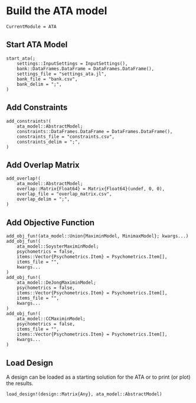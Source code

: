 # Build the ATA model

```@meta
CurrentModule = ATA
```

## Start ATA Model

```@docs
start_ata(;
    settings::InputSettings = InputSettings(),
    bank::DataFrames.DataFrame = DataFrames.DataFrame(),
    settings_file = "settings_ata.jl",
    bank_file = "bank.csv",
    bank_delim = ";",
)
```

## Add Constraints

```@docs
add_constraints!(
    ata_model::AbstractModel;
    constraints::DataFrames.DataFrame = DataFrames.DataFrame(),
    constraints_file = "constraints.csv",
    constraints_delim = ";",
)
```

## Add Overlap Matrix

```@docs
add_overlap!(
    ata_model::AbstractModel;
    overlap::Matrix{Float64} = Matrix{Float64}(undef, 0, 0),
    overlap_file = "overlap_matrix.csv",
    overlap_delim = ";",
)
```

## Add Objective Function

```@docs
add_obj_fun!(ata_model::Union{MaximinModel, MinimaxModel}; kwargs...)
add_obj_fun!(
    ata_model::SoysterMaximinModel;
    psychometrics = false,
    items::Vector{Psychometrics.Item} = Psychometrics.Item[],
    items_file = "",
    kwargs...
)
add_obj_fun!(
    ata_model::DeJongMaximinModel;
    psychometrics = false,
    items::Vector{Psychometrics.Item} = Psychometrics.Item[],
    items_file = "",
    kwargs...
)
add_obj_fun!(
    ata_model::CCMaximinModel;
    psychometrics = false,
    items_file = "",
    items::Vector{Psychometrics.Item} = Psychometrics.Item[],
    kwargs...
)
```

## Load Design

A design can be loaded as a starting solution for the ATA or to print (or plot) the results.

```@docs
load_design!(design::Matrix{Any}, ata_model::AbstractModel)
```


